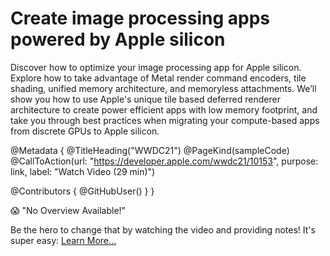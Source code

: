 # Create image processing apps powered by Apple silicon

Discover how to optimize your image processing app for Apple silicon. Explore how to take advantage of Metal render command encoders, tile shading, unified memory architecture, and memoryless attachments. We’ll show you how to use Apple's unique tile based deferred renderer architecture to create power efficient apps with low memory footprint, and take you through best practices when migrating your compute-based apps from discrete GPUs to Apple silicon.

@Metadata {
   @TitleHeading("WWDC21")
   @PageKind(sampleCode)
   @CallToAction(url: "https://developer.apple.com/wwdc21/10153", purpose: link, label: "Watch Video (29 min)")

   @Contributors {
      @GitHubUser(<replace this with your GitHub handle>)
   }
}

😱 "No Overview Available!"

Be the hero to change that by watching the video and providing notes! It's super easy:
 [Learn More…](https://wwdcnotes.github.io/WWDCNotes/documentation/wwdcnotes/contributing)
